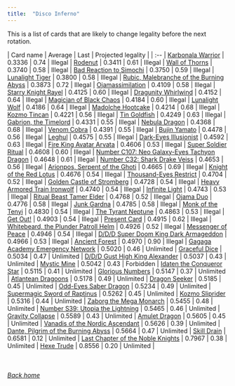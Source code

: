 ```yaml
---
title:  "Disco Inferno"
---
```


This is a list of cards that are likely to change legality before the next rotation.

| Card name | Average | Last | Projected legality |
| :-- |
[Karbonala Warrior](https://db.ygoprodeck.com/card/?search=Karbonala%20Warrior) | 0.3336 | 0.74 | Illegal |
[Rodenut](https://db.ygoprodeck.com/card/?search=Rodenut) | 0.3411 | 0.61 | Illegal |
[Wall of Thorns](https://db.ygoprodeck.com/card/?search=Wall%20of%20Thorns) | 0.3740 | 0.58 | Illegal |
[Bad Reaction to Simochi](https://db.ygoprodeck.com/card/?search=Bad%20Reaction%20to%20Simochi) | 0.3750 | 0.59 | Illegal |
[Lunalight Tiger](https://db.ygoprodeck.com/card/?search=Lunalight%20Tiger) | 0.3800 | 0.58 | Illegal |
[Rubic, Malebranche of the Burning Abyss](https://db.ygoprodeck.com/card/?search=Rubic,%20Malebranche%20of%20the%20Burning%20Abyss) | 0.3873 | 0.72 | Illegal |
[Ojamassimilation](https://db.ygoprodeck.com/card/?search=Ojamassimilation) | 0.4109 | 0.58 | Illegal |
[Starry Knight Rayel](https://db.ygoprodeck.com/card/?search=Starry%20Knight%20Rayel) | 0.4125 | 0.60 | Illegal |
[Dragunity Whirlwind](https://db.ygoprodeck.com/card/?search=Dragunity%20Whirlwind) | 0.4152 | 0.64 | Illegal |
[Magician of Black Chaos](https://db.ygoprodeck.com/card/?search=Magician%20of%20Black%20Chaos) | 0.4184 | 0.60 | Illegal |
[Lunalight Wolf](https://db.ygoprodeck.com/card/?search=Lunalight%20Wolf) | 0.4186 | 0.64 | Illegal |
[Madolche Hootcake](https://db.ygoprodeck.com/card/?search=Madolche%20Hootcake) | 0.4214 | 0.68 | Illegal |
[Kozmo Tincan](https://db.ygoprodeck.com/card/?search=Kozmo%20Tincan) | 0.4221 | 0.56 | Illegal |
[Tin Goldfish](https://db.ygoprodeck.com/card/?search=Tin%20Goldfish) | 0.4249 | 0.63 | Illegal |
[Gabrion, the Timelord](https://db.ygoprodeck.com/card/?search=Gabrion,%20the%20Timelord) | 0.4331 | 0.55 | Illegal |
[Nebula Dragon](https://db.ygoprodeck.com/card/?search=Nebula%20Dragon) | 0.4368 | 0.68 | Illegal |
[Venom Cobra](https://db.ygoprodeck.com/card/?search=Venom%20Cobra) | 0.4391 | 0.55 | Illegal |
[Bujin Yamato](https://db.ygoprodeck.com/card/?search=Bujin%20Yamato) | 0.4478 | 0.56 | Illegal |
[Leghul](https://db.ygoprodeck.com/card/?search=Leghul) | 0.4575 | 0.55 | Illegal |
[Dark-Eyes Illusionist](https://db.ygoprodeck.com/card/?search=Dark-Eyes%20Illusionist) | 0.4592 | 0.63 | Illegal |
[Fire King Avatar Arvata](https://db.ygoprodeck.com/card/?search=Fire%20King%20Avatar%20Arvata) | 0.4606 | 0.53 | Illegal |
[Super Soldier Ritual](https://db.ygoprodeck.com/card/?search=Super%20Soldier%20Ritual) | 0.4608 | 0.60 | Illegal |
[Number C107: Neo Galaxy-Eyes Tachyon Dragon](https://db.ygoprodeck.com/card/?search=Number%20C107:%20Neo%20Galaxy-Eyes%20Tachyon%20Dragon) | 0.4648 | 0.61 | Illegal |
[Number C32: Shark Drake Veiss](https://db.ygoprodeck.com/card/?search=Number%20C32:%20Shark%20Drake%20Veiss) | 0.4653 | 0.56 | Illegal |
[Arionpos, Serpent of the Ghoti](https://db.ygoprodeck.com/card/?search=Arionpos,%20Serpent%20of%20the%20Ghoti) | 0.4665 | 0.69 | Illegal |
[Knight of the Red Lotus](https://db.ygoprodeck.com/card/?search=Knight%20of%20the%20Red%20Lotus) | 0.4676 | 0.54 | Illegal |
[Thousand-Eyes Restrict](https://db.ygoprodeck.com/card/?search=Thousand-Eyes%20Restrict) | 0.4704 | 0.52 | Illegal |
[Golden Castle of Stromberg](https://db.ygoprodeck.com/card/?search=Golden%20Castle%20of%20Stromberg) | 0.4728 | 0.54 | Illegal |
[Heavy Armored Train Ironwolf](https://db.ygoprodeck.com/card/?search=Heavy%20Armored%20Train%20Ironwolf) | 0.4740 | 0.54 | Illegal |
[Infinite Light](https://db.ygoprodeck.com/card/?search=Infinite%20Light) | 0.4743 | 0.53 | Illegal |
[Ritual Beast Tamer Elder](https://db.ygoprodeck.com/card/?search=Ritual%20Beast%20Tamer%20Elder) | 0.4768 | 0.52 | Illegal |
[Ojama Duo](https://db.ygoprodeck.com/card/?search=Ojama%20Duo) | 0.4776 | 0.58 | Illegal |
[Junk Gardna](https://db.ygoprodeck.com/card/?search=Junk%20Gardna) | 0.4785 | 0.58 | Illegal |
[Monk of the Tenyi](https://db.ygoprodeck.com/card/?search=Monk%20of%20the%20Tenyi) | 0.4830 | 0.54 | Illegal |
[The Tyrant Neptune](https://db.ygoprodeck.com/card/?search=The%20Tyrant%20Neptune) | 0.4863 | 0.53 | Illegal |
[Get Out!](https://db.ygoprodeck.com/card/?search=Get%20Out!) | 0.4903 | 0.54 | Illegal |
[Present Card](https://db.ygoprodeck.com/card/?search=Present%20Card) | 0.4915 | 0.62 | Illegal |
[Whitebeard, the Plunder Patroll Helm](https://db.ygoprodeck.com/card/?search=Whitebeard,%20the%20Plunder%20Patroll%20Helm) | 0.4926 | 0.52 | Illegal |
[Messenger of Peace](https://db.ygoprodeck.com/card/?search=Messenger%20of%20Peace) | 0.4946 | 0.54 | Illegal |
[D/D/D Super Doom King Dark Armageddon](https://db.ygoprodeck.com/card/?search=D/D/D%20Super%20Doom%20King%20Dark%20Armageddon) | 0.4966 | 0.53 | Illegal |
[Ancient Forest](https://db.ygoprodeck.com/card/?search=Ancient%20Forest) | 0.4970 | 0.90 | Illegal |
[Gagaga Academy Emergency Network](https://db.ygoprodeck.com/card/?search=Gagaga%20Academy%20Emergency%20Network) | 0.5020 | 0.46 | Unlimited |
[Graceful Dice](https://db.ygoprodeck.com/card/?search=Graceful%20Dice) | 0.5034 | 0.47 | Unlimited |
[D/D/D Gust High King Alexander](https://db.ygoprodeck.com/card/?search=D/D/D%20Gust%20High%20King%20Alexander) | 0.5037 | 0.43 | Unlimited |
[Mystic Mine](https://db.ygoprodeck.com/card/?search=Mystic%20Mine) | 0.5042 | 0.43 | Forbidden |
[Idaten the Conqueror Star](https://db.ygoprodeck.com/card/?search=Idaten%20the%20Conqueror%20Star) | 0.5115 | 0.41 | Unlimited |
[Glorious Numbers](https://db.ygoprodeck.com/card/?search=Glorious%20Numbers) | 0.5147 | 0.37 | Unlimited |
[Atlantean Dragoons](https://db.ygoprodeck.com/card/?search=Atlantean%20Dragoons) | 0.5178 | 0.49 | Unlimited |
[Dragon Seeker](https://db.ygoprodeck.com/card/?search=Dragon%20Seeker) | 0.5185 | 0.45 | Unlimited |
[Odd-Eyes Saber Dragon](https://db.ygoprodeck.com/card/?search=Odd-Eyes%20Saber%20Dragon) | 0.5234 | 0.49 | Unlimited |
[Supermagic Sword of Raptinus](https://db.ygoprodeck.com/card/?search=Supermagic%20Sword%20of%20Raptinus) | 0.5262 | 0.45 | Unlimited |
[Kozmo Sliprider](https://db.ygoprodeck.com/card/?search=Kozmo%20Sliprider) | 0.5316 | 0.44 | Unlimited |
[Zaborg the Mega Monarch](https://db.ygoprodeck.com/card/?search=Zaborg%20the%20Mega%20Monarch) | 0.5455 | 0.48 | Unlimited |
[Number S39: Utopia the Lightning](https://db.ygoprodeck.com/card/?search=Number%20S39:%20Utopia%20the%20Lightning) | 0.5465 | 0.46 | Unlimited |
[Gravity Collapse](https://db.ygoprodeck.com/card/?search=Gravity%20Collapse) | 0.5589 | 0.43 | Unlimited |
[Amulet Dragon](https://db.ygoprodeck.com/card/?search=Amulet%20Dragon) | 0.5605 | 0.45 | Unlimited |
[Vanadis of the Nordic Ascendant](https://db.ygoprodeck.com/card/?search=Vanadis%20of%20the%20Nordic%20Ascendant) | 0.5626 | 0.39 | Unlimited |
[Dante, Pilgrim of the Burning Abyss](https://db.ygoprodeck.com/card/?search=Dante,%20Pilgrim%20of%20the%20Burning%20Abyss) | 0.5664 | 0.47 | Unlimited |
[Skill Drain](https://db.ygoprodeck.com/card/?search=Skill%20Drain) | 0.6581 | 0.12 | Unlimited |
[Last Chapter of the Noble Knights](https://db.ygoprodeck.com/card/?search=Last%20Chapter%20of%20the%20Noble%20Knights) | 0.7967 | 0.38 | Unlimited |
[Hexe Trude](https://db.ygoprodeck.com/card/?search=Hexe%20Trude) | 0.8556 | 0.20 | Unlimited |

<br>

###### [Back home](index)